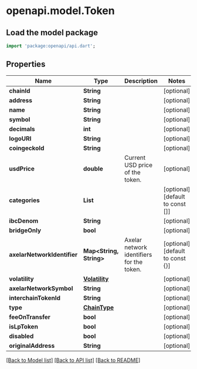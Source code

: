 # openapi.model.Token

## Load the model package
```dart
import 'package:openapi/api.dart';
```

## Properties
Name | Type | Description | Notes
------------ | ------------- | ------------- | -------------
**chainId** | **String** |  | [optional] 
**address** | **String** |  | [optional] 
**name** | **String** |  | [optional] 
**symbol** | **String** |  | [optional] 
**decimals** | **int** |  | [optional] 
**logoURI** | **String** |  | [optional] 
**coingeckoId** | **String** |  | [optional] 
**usdPrice** | **double** | Current USD price of the token. | [optional] 
**categories** | **List<String>** |  | [optional] [default to const []]
**ibcDenom** | **String** |  | [optional] 
**bridgeOnly** | **bool** |  | [optional] 
**axelarNetworkIdentifier** | **Map<String, String>** | Axelar network identifiers for the token. | [optional] [default to const {}]
**volatility** | [**Volatility**](Volatility.md) |  | [optional] 
**axelarNetworkSymbol** | **String** |  | [optional] 
**interchainTokenId** | **String** |  | [optional] 
**type** | [**ChainType**](ChainType.md) |  | [optional] 
**feeOnTransfer** | **bool** |  | [optional] 
**isLpToken** | **bool** |  | [optional] 
**disabled** | **bool** |  | [optional] 
**originalAddress** | **String** |  | [optional] 

[[Back to Model list]](../README.md#documentation-for-models) [[Back to API list]](../README.md#documentation-for-api-endpoints) [[Back to README]](../README.md)


